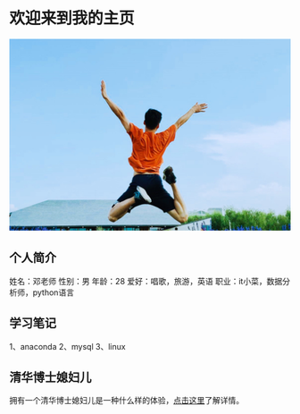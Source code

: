 # 欢迎来到我的主页
![picture](./homepage_portrait.jpg)
## 个人简介
姓名：邓老师
性别：男
年龄：28
爱好：唱歌，旅游，英语
职业：it小菜，数据分析师，python语言

## 学习笔记
1、anaconda
2、mysql
3、linux

## 清华博士媳妇儿

拥有一个清华博士媳妇儿是一种什么样的体验，[点击这里](https://jaysonteng.github.io/vantyii)了解详情。
